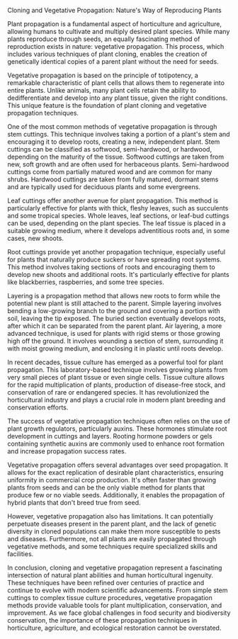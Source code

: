 Cloning and Vegetative Propagation: Nature's Way of Reproducing Plants

Plant propagation is a fundamental aspect of horticulture and agriculture, allowing humans to cultivate and multiply desired plant species. While many plants reproduce through seeds, an equally fascinating method of reproduction exists in nature: vegetative propagation. This process, which includes various techniques of plant cloning, enables the creation of genetically identical copies of a parent plant without the need for seeds.

Vegetative propagation is based on the principle of totipotency, a remarkable characteristic of plant cells that allows them to regenerate into entire plants. Unlike animals, many plant cells retain the ability to dedifferentiate and develop into any plant tissue, given the right conditions. This unique feature is the foundation of plant cloning and vegetative propagation techniques.

One of the most common methods of vegetative propagation is through stem cuttings. This technique involves taking a portion of a plant's stem and encouraging it to develop roots, creating a new, independent plant. Stem cuttings can be classified as softwood, semi-hardwood, or hardwood, depending on the maturity of the tissue. Softwood cuttings are taken from new, soft growth and are often used for herbaceous plants. Semi-hardwood cuttings come from partially matured wood and are common for many shrubs. Hardwood cuttings are taken from fully matured, dormant stems and are typically used for deciduous plants and some evergreens.

Leaf cuttings offer another avenue for plant propagation. This method is particularly effective for plants with thick, fleshy leaves, such as succulents and some tropical species. Whole leaves, leaf sections, or leaf-bud cuttings can be used, depending on the plant species. The leaf tissue is placed in a suitable growing medium, where it develops adventitious roots and, in some cases, new shoots.

Root cuttings provide yet another propagation technique, especially useful for plants that naturally produce suckers or have spreading root systems. This method involves taking sections of roots and encouraging them to develop new shoots and additional roots. It's particularly effective for plants like blackberries, raspberries, and some tree species.

Layering is a propagation method that allows new roots to form while the potential new plant is still attached to the parent. Simple layering involves bending a low-growing branch to the ground and covering a portion with soil, leaving the tip exposed. The buried section eventually develops roots, after which it can be separated from the parent plant. Air layering, a more advanced technique, is used for plants with rigid stems or those growing high off the ground. It involves wounding a section of stem, surrounding it with moist growing medium, and enclosing it in plastic until roots develop.

In recent decades, tissue culture has emerged as a powerful tool for plant propagation. This laboratory-based technique involves growing plants from very small pieces of plant tissue or even single cells. Tissue culture allows for the rapid multiplication of plants, production of disease-free stock, and conservation of rare or endangered species. It has revolutionized the horticultural industry and plays a crucial role in modern plant breeding and conservation efforts.

The success of vegetative propagation techniques often relies on the use of plant growth regulators, particularly auxins. These hormones stimulate root development in cuttings and layers. Rooting hormone powders or gels containing synthetic auxins are commonly used to enhance root formation and increase propagation success rates.

Vegetative propagation offers several advantages over seed propagation. It allows for the exact replication of desirable plant characteristics, ensuring uniformity in commercial crop production. It's often faster than growing plants from seeds and can be the only viable method for plants that produce few or no viable seeds. Additionally, it enables the propagation of hybrid plants that don't breed true from seed.

However, vegetative propagation also has limitations. It can potentially perpetuate diseases present in the parent plant, and the lack of genetic diversity in cloned populations can make them more susceptible to pests and diseases. Furthermore, not all plants are easily propagated through vegetative methods, and some techniques require specialized skills and facilities.

In conclusion, cloning and vegetative propagation represent a fascinating intersection of natural plant abilities and human horticultural ingenuity. These techniques have been refined over centuries of practice and continue to evolve with modern scientific advancements. From simple stem cuttings to complex tissue culture procedures, vegetative propagation methods provide valuable tools for plant multiplication, conservation, and improvement. As we face global challenges in food security and biodiversity conservation, the importance of these propagation techniques in horticulture, agriculture, and ecological restoration cannot be overstated.